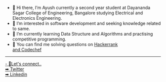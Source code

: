 - 👋 Hi there, I’m Ayush currently a second year student at Dayananda Sagar College of Engineering, Bangalore studying Electrical and Electronics Engineering.
- 👀 I’m interested in software development and seeking knowledge related to same.
- 🌱 I’m currently learning Data Structure and Algorithms and practising competitive programming.
- 🤖 You can find me solving questions on <a href="https://www.hackerrank.com/ayush_akr2019">Hackerrank<br> and <a href="https://www.codechef.com/users/ayukr_">Codechef<br>
<hr>
- 🤝Let's connect..<br>
➡︎      <a href="https://twitter.com/__ayushkr__">Twitter<br>
➡︎      <a href="https://www.linkedin.com/in/ayushkumar411"/>Linkedin<br>


<!---
dev-ayushk/dev-ayushk is a ✨ special ✨ repository because its `README.md` (this file) appears on your GitHub profile.
You can click the Preview link to take a look at your changes.
--->
